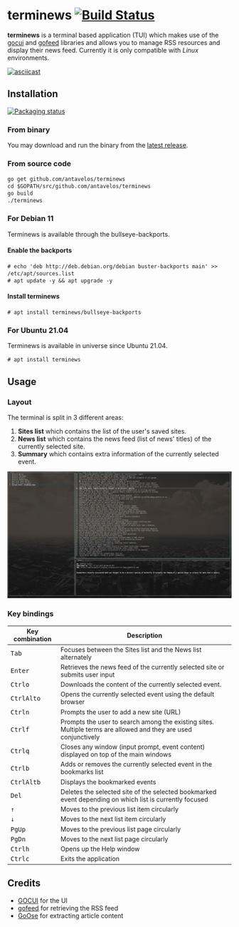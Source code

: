 # terminews [![Build Status](https://travis-ci.org/antavelos/terminews.svg?branch=master)](https://travis-ci.org/antavelos/terminews)

**terminews** is a terminal based application (TUI) which makes use of the [gocui](https://github.com/jroimartin/gocui) and [gofeed](https://github.com/mmcdole/gofeed) libraries and allows you to manage RSS resources and display their news feed. Currently it is only compatible with _Linux_ environments.


[![asciicast](https://asciinema.org/a/WKvIugMqbohNtxqCZHHPDcWRr.png)](https://asciinema.org/a/WKvIugMqbohNtxqCZHHPDcWRr)


## Installation

[![Packaging status](https://repology.org/badge/vertical-allrepos/terminews.svg)](https://repology.org/project/terminews/version)

### From binary

You may download and run the binary from the [latest release](https://github.com/antavelos/terminews/releases/latest).

### From source code

    go get github.com/antavelos/terminews
	cd $GOPATH/src/github.com/antavelos/terminews
	go build
	./terminews

### For Debian 11

Terminews is available through the bullseye-backports.

#### Enable the backports

```
# echo 'deb http://deb.debian.org/debian buster-backports main' >> /etc/apt/sources.list
# apt update -y && apt upgrade -y
```

#### Install terminews

```
# apt install terminews/bullseye-backports
```

### For Ubuntu 21.04

Terminews is available in universe since Ubuntu 21.04.

```
# apt install terminews
```

## Usage

### Layout
The terminal is split in 3 different areas:
1. **Sites list** which contains the list of the user's saved sites.
2. **News list** which contains the news feed (list of news' titles) of the currently selected site.
3. **Summary** which contains extra information of the currently selected event.

![Layout](./screenshot.png)


### Key bindings
 Key combination | Description
---|---
<kbd>Tab</kbd>|Focuses between the Sites list and the News list alternately
<kbd>Enter</kbd>|Retrieves the news feed of the currently selected site or submits user input
<kbd>Ctrl</kbd><kbd>o</kbd>|Downloads the content of the currently selected event.
<kbd>Ctrl</kbd><kbd>Alt</kbd><kbd>o</kbd>|Opens the currently selected event using the default browser
<kbd>Ctrl</kbd><kbd>n</kbd>|Prompts the user to add a new site (URL)
<kbd>Ctrl</kbd><kbd>f</kbd>|Prompts the user to search among the existing sites. Multiple terms are allowed and they are used conjunctively
<kbd>Ctrl</kbd><kbd>q</kbd>|Closes any window (input prompt, event content) displayed on top of the main windows
<kbd>Ctrl</kbd><kbd>b</kbd>|Adds or removes the currently selected event in the bookmarks list
<kbd>Ctrl</kbd><kbd>Alt</kbd><kbd>b</kbd>|Displays the bookmarked events
<kbd>Del</kbd>|Deletes the selected site of the selected bookmarked event depending on which list is currently focused
<kbd>&uarr;</kbd>|Moves to the previous list item circularly
<kbd>&darr;</kbd>|Moves to the next list item circularly
<kbd>PgUp</kbd>|Moves to the previous list page circularly
<kbd>PgDn</kbd>|Moves to the next list page circularly
<kbd>Ctrl</kbd><kbd>h</kbd>|Opens up the Help window
<kbd>Ctrl</kbd><kbd>c</kbd>|Exits the application


## Credits
* [GOCUI](https://github.com/jroimartin/gocui) for the UI
* [gofeed](https://github.com/mmcdole/gofeed) for retrieving the RSS feed
* [GoOse](https://github.com/advancedlogic/GoOse) for extracting article content
